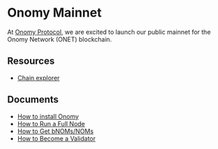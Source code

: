 # Onomy Mainnet

At [Onomy Protocol](https://onomy.io/), we are excited to launch our public mainnet for the Onomy Network (ONET)
blockchain.

## Resources
* [Chain explorer](https://explorer.onomy.io/)

## Documents

- [How to install Onomy](installation.md)
- [How to Run a Full Node](full.md)
- [How to Get bNOMs/NOMs](bonding-curve.md)
- [How to Become a Validator](validator.md)

